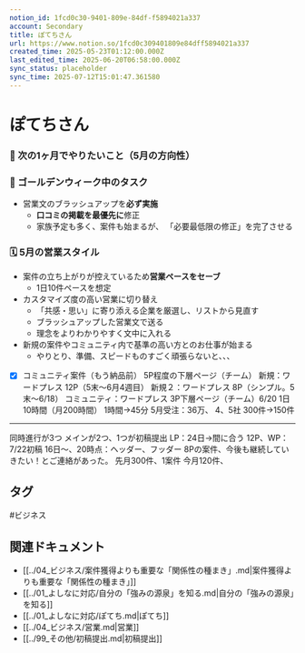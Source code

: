 ```yaml
---
notion_id: 1fcd0c30-9401-809e-84df-f5894021a337
account: Secondary
title: ぽてちさん
url: https://www.notion.so/1fcd0c309401809e84dff5894021a337
created_time: 2025-05-23T01:12:00.000Z
last_edited_time: 2025-06-20T06:58:00.000Z
sync_status: placeholder
sync_time: 2025-07-12T15:01:47.361580
---
```

# ぽてちさん

### 🔭 次の1ヶ月でやりたいこと（5月の方向性）
### 🔧 ゴールデンウィーク中のタスク
- 営業文のブラッシュアップを**必ず実施**
  - **口コミの掲載を最優先に**修正
  - 家族予定も多く、案件も始まるが、
「必要最低限の修正」を完了させる
### 🗓 5月の営業スタイル
- 案件の立ち上がりが控えているため**営業ペースをセーブ**
  - 1日10件ペースを想定
- カスタマイズ度の高い営業に切り替え
  - 「共感・思い」に寄り添える企業を厳選し、リストから見直す
  - ブラッシュアップした営業文で送る
  - 理念をよりわかりやすく文中に入れる
- 新規の案件やコミュニティ内で基準の高い方とのお仕事が始まる
  - やりとり、準備、スピードものすごく頑張らないと、、、
- [x] コミュニティ案件（もう納品前）
  5P程度の下層ページ（チーム）
新規：ワードプレス
  12P（5末〜6月4週目）
新規２：ワードプレス
  8P（シンプル。5末〜6/18）
コミュニティ：ワードプレス
  3P下層ページ（チーム）6/20
1日10時間（月200時間）
1時間→45分
5月受注：36万、
4、5社
300件→150件
---
同時進行が3つ
メインが2つ、1つが初稿提出
LP：24日→間に合う
12P、WP：7/22初稿
  16日〜、20時点：ヘッダー、フッダー
8Pの案件、今後も継続していきたい！とご連絡があった。
先月300件、1案件
今月120件、

## タグ

#ビジネス 

## 関連ドキュメント

- [[../04_ビジネス/案件獲得よりも重要な「関係性の種まき」.md|案件獲得よりも重要な「関係性の種まき」]]
- [[../01_よしなに対応/自分の「強みの源泉」を知る.md|自分の「強みの源泉」を知る]]
- [[../01_よしなに対応/ぽてち.md|ぽてち]]
- [[../04_ビジネス/営業.md|営業]]
- [[../99_その他/初稿提出.md|初稿提出]]

